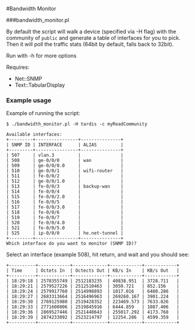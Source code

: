 #Bandwidth Monitor

###bandwidth_monitor.pl

By default the script will walk a device (specified via -H flag) with the community of
`public` and generate a table of interfaces for you to pick. Then it
will poll the traffic stats (64bit by default, falls back to 32bit).

Run with -h for more options

Requires:
* Net::SNMP
* Text::TabularDisplay


### Example usage

Example of running the script:

	$ ./bandwidth_monitor.pl -H tardis -c myReadCommunity

	Available interfaces:
	+---------+----------------+---------------+
	| SNMP ID | INTERFACE      | ALIAS         |
	+---------+----------------+---------------+
	| 507     | vlan.3         |               |
	| 508     | ge-0/0/0       | wan           |
	| 509     | ge-0/0/0.0     |               |
	| 510     | ge-0/0/1       | wifi-router   |
	| 511     | fe-0/0/2       |               |
	| 512     | ge-0/0/1.0     |               |
	| 513     | fe-0/0/3       | backup-wan    |
	| 514     | fe-0/0/4       |               |
	| 515     | fe-0/0/2.0     |               |
	| 516     | fe-0/0/5       |               |
	| 517     | fe-0/0/3.0     |               |
	| 518     | fe-0/0/6       |               |
	| 519     | fe-0/0/7       |               |
	| 520     | fe-0/0/4.0     |               |
	| 521     | fe-0/0/5.0     |               |
	| 525     | ip-0/0/0       | he.net-tunnel |
	+---------+----------------+---------------+
	Which interface do you want to monitor (SNMP ID)?

Select an interface (example 508), hit return, and wait and you should see:

	+----------+------------+-------------+------------+------------+
	| Time     | Octets In  | Octects Out | KB/s In    | KB/s Out   |
	+----------+------------+-------------+------------+------------+
	| 18:29:18 | 2578355749 | 2512183235  | 40838.951  | 3728.711   |
	| 18:29:21 | 2579527226 | 2512510463  | 3050.721   | 852.156    |
	| 18:29:24 | 2579917760 | 2514998893  | 1017.016   | 6480.286   |
	| 18:29:27 | 2683313664 | 2516496963  | 269260.167 | 3901.224   |
	| 18:29:30 | 2769125980 | 2519428352  | 223469.573 | 7633.826   |
	| 18:29:33 | 2771600806 | 2519845916  | 6444.859   | 1087.406   |
	| 18:29:36 | 2869527446 | 2521448643  | 255017.292 | 4173.768   |
	| 18:29:39 | 2874233092 | 2523214797  | 12254.286  | 4599.359   |
	+----------+------------+-------------+------------+------------+
	
